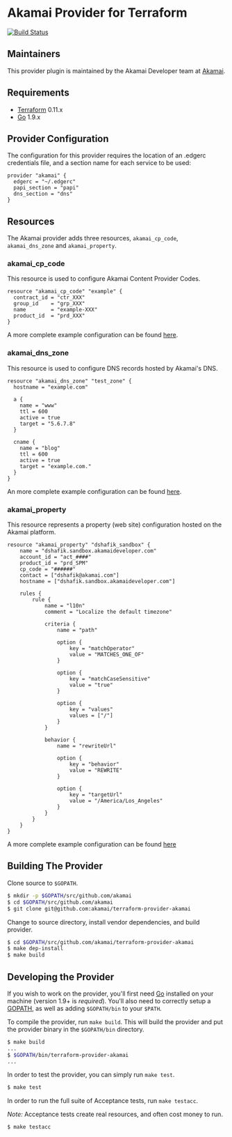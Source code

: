 Akamai Provider for Terraform
==================
[![Build Status](https://travis-ci.org/akamai/terraform-provider-akamai.svg?branch=master)](https://travis-ci.org/akamai/terraform-provider-akamai)

Maintainers
-----------

This provider plugin is maintained by the Akamai Developer team at [Akamai](https://developer.akamai.com/).

Requirements
------------

-	[Terraform](https://www.terraform.io/downloads.html) 0.11.x
-	[Go](https://golang.org/doc/install) 1.9.x

## Provider Configuration

The configuration for this provider requires the location of an .edgerc credentials file, and a section name for each service to be used:

```hcl
provider "akamai" {
  edgerc = "~/.edgerc"
  papi_section = "papi"
  dns_section = "dns"
}
```

## Resources

The Akamai provider adds three resources, `akamai_cp_code`, `akamai_dns_zone` and `akamai_property`.

### akamai_cp_code

This resource is used to configure Akamai Content Provider Codes.

```hcl
resource "akamai_cp_code" "example" {
  contract_id = "ctr_XXX"
  group_id    = "grp_XXX"
  name        = "example-XXX"
  product_id  = "prd_XXX"
}
```

A more complete example configuration can be found [here](https://github.com/akamai/terraform-provider-akamai/blob/master/examples/akamai_cp_code/cp-code-example.tf).

### akamai_dns_zone

This resource is used to configure DNS records hosted by Akamai's DNS.


```hcl
resource "akamai_dns_zone" "test_zone" {
  hostname = "example.com"

  a {
    name = "www"
    ttl = 600
    active = true
    target = "5.6.7.8"
  }

  cname {
    name = "blog"
    ttl = 600
    active = true
    target = "example.com."
  }
}
```

An more complete example configuration can be found [here](https://github.com/akamai/terraform-provider-akamai/blob/master/examples/akamai_dns_zone/add-records/dns.tf).

### akamai_property

This resource represents a property (web site) configuration hosted on the Akamai platform.

```hcl
resource "akamai_property" "dshafik_sandbox" {
	name = "dshafik.sandbox.akamaideveloper.com"
	account_id = "act_####"
	product_id = "prd_SPM"
	cp_code = "######"
	contact = ["dshafik@akamai.com"]
	hostname = ["dshafik.sandbox.akamaideveloper.com"]

	rules {
		rule {
			name = "l10n"
			comment = "Localize the default timezone"

			criteria {
				name = "path"

				option {
					key = "matchOperator"
					value = "MATCHES_ONE_OF"
				}

				option {
					key = "matchCaseSensitive"
					value = "true"
				}

				option {
					key = "values"
					values = ["/"]
				}
			}

			behavior {
				name = "rewriteUrl"

				option {
					key = "behavior"
					value = "REWRITE"
				}

				option {
					key = "targetUrl"
					value = "/America/Los_Angeles"
				}
			}
		}
	}
}
```

A more complete example configuration can be found [here](https://github.com/akamai/terraform-provider-akamai/blob/master/examples/akamai_property/create-property/create-property.tf)

Building The Provider
---------------------

Clone source to `$GOPATH`.

```sh
$ mkdir -p $GOPATH/src/github.com/akamai
$ cd $GOPATH/src/github.com/akamai
$ git clone git@github.com:akamai/terraform-provider-akamai
```

Change to source directory, install vendor dependencies, and build provider.

```sh
$ cd $GOPATH/src/github.com/akamai/terraform-provider-akamai
$ make dep-install
$ make build
```

Developing the Provider
-----------------------

If you wish to work on the provider, you'll first need [Go](http://www.golang.org) installed on your machine (version 1.9+ is *required*). You'll also need to correctly setup a [GOPATH](http://golang.org/doc/code.html#GOPATH), as well as adding `$GOPATH/bin` to your `$PATH`.

To compile the provider, run `make build`. This will build the provider and put the provider binary in the `$GOPATH/bin` directory.

```sh
$ make build
...
$ $GOPATH/bin/terraform-provider-akamai
...
```

In order to test the provider, you can simply run `make test`.

```sh
$ make test
```

In order to run the full suite of Acceptance tests, run `make testacc`.

*Note:* Acceptance tests create real resources, and often cost money to run.

```sh
$ make testacc
```
